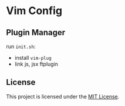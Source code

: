 # Vim Config

## Plugin Manager

run `init.sh`:

- install `vim-plug`
- link js, jsx ftplugin

## License

This project is licensed under the [MIT License](LICENSE.md).
